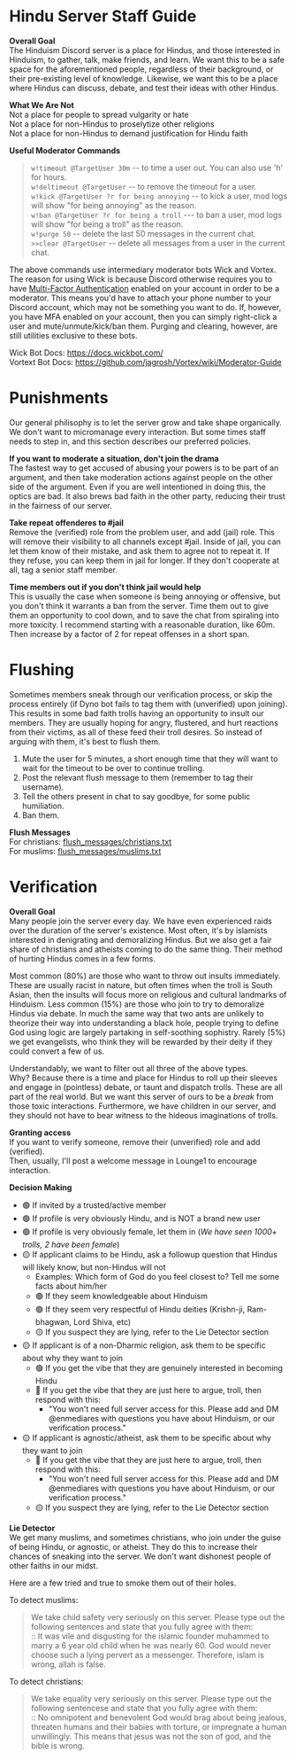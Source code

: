 # Hindu Server Staff Guide

**Overall Goal**   
The Hinduism Discord server is a place for Hindus, and those interested in Hinduism, to gather, talk, make friends, and learn. We want this to be a safe space for the aforementioned people, regardless of their background, or their pre-existing level of knowledge. Likewise, we want this to be a place where Hindus can discuss, debate, and test their ideas with other Hindus.

**What We Are Not**   
Not a place for people to spread vulgarity or hate   
Not a place for non-Hindus to proselytize other religions   
Not a place for non-Hindus to demand justification for Hindu faith   

**Useful Moderator Commands**  
> `w!timeout @TargetUser 30m` -- to time a user out. You can also use 'h' for hours.   
> `w!deltimeout @TargetUser` -- to remove the timeout for a user.   
> `w!kick @TargetUser ?r for being annoying` -- to kick a user, mod logs will show "for being annoying" as the reason.    
> `w!ban @TargetUser ?r for being a troll` --- to ban a user, mod logs will show "for being a troll" as the reason.    
> `w!purge 50` -- delete the last 50 messages in the current chat.   
> `>>clear @TargetUser` -- delete all messages from a user in the current chat.   

The above commands use intermediary moderator bots Wick and Vortex. The reason for using Wick is because Discord otherwise requires you to have [Multi-Factor Authentication](https://support.discord.com/hc/en-us/articles/219576828-Setting-up-Multi-Factor-Authentication) enabled on your account in order to be a moderator. This means you'd have to attach your phone number to your Discord account, which may not be something you want to do. If, however, you have MFA enabled on your account, then you can simply right-click a user and mute/unmute/kick/ban them. Purging and clearing, however, are still utilities exclusive to these bots.   

Wick Bot Docs: https://docs.wickbot.com/     
Vortext Bot Docs: https://github.com/jagrosh/Vortex/wiki/Moderator-Guide    

# Punishments
Our general philisophy is to let the server grow and take shape organically. We don't want to micromanage every interaction. But some times staff needs to step in, and this section describes our preferred policies.    

**If you want to moderate a situation, don't join the drama**   
The fastest way to get accused of abusing your powers is to be part of an argument, and then take moderation actions against people on the other side of the argument. Even if you are well intentioned in doing this, the optics are bad. It also brews bad faith in the other party, reducing their trust in the fairness of our server.     

**Take repeat offenderes to #jail**  
Remove the (verified) role from the problem user, and add (jail) role. This will remove their visibility to all channels except #jail. Inside of jail, you can let them know of their mistake, and ask them to agree not to repeat it. If they refuse, you can keep them in jail for longer. If they don't cooperate at all, tag a senior staff member.   

**Time members out if you don't think jail would help**   
This is usually the case when someone is being annoying or offensive, but you don't think it warrants a ban from the server. Time them out to give them an opportunity to cool down, and to save the chat from spiraling into more toxicity. I recommend starting with a reasonable duration, like 60m. Then increase by a factor of 2 for repeat offenses in a short span.   

# Flushing   
Sometimes members sneak through our verification process, or skip the process entirely (if Dyno bot fails to tag them with (unverified) upon joining). This results in some bad faith trolls having an opportunity to insult our members. They are usually hoping for angry, flustered, and hurt reactions from their victims, as all of these feed their troll desires. So instead of arguing with them, it's best to flush them.   

1. Mute the user for 5 minutes, a short enough time that they will want to wait for the timeout to be over to continue trolling.
2. Post the relevant flush message to them (remember to tag their username).
3. Tell the others present in chat to say goodbye, for some public humiliation.
4. Ban them.

**Flush Messages**  
For christians: [flush_messages/christians.txt](flush_messages/christians.txt)   
For muslims: [flush_messages/muslims.txt](flush_messages/muslims.txt)       

# Verification   

**Overall Goal**    
Many people join the server every day. We have even experienced raids over the duration of the server's existence. Most often, it's by islamists interested in denigrating and demoralizing Hindus. But we also get a fair share of christians and atheists coming to do the same thing. Their method of hurting Hindus comes in a few forms.   

Most common (80%) are those who want to throw out insults immediately. These are usually racist in nature, but often times when the troll is South Asian, then the insults will focus more on religious and cultural landmarks of Hinduism. Less common (15%) are those who join to try to demoralize Hindus via debate. In much the same way that two ants are unlikely to theorize their way into understanding a black hole, people trying to define God using logic are largely partaking in self-soothing sophistry. Rarely (5%) we get evangelists, who think they will be rewarded by their deity if they could convert a few of us.     

Understandably, we want to filter out all three of the above types.   
Why? Because there is a time and place for Hindus to roll up their sleeves and engage in (pointless) debate, or taunt and dispatch trolls. These are all part of the real world. But we want this server of ours to be a _break_ from those toxic interactions. Furthermore, we have children in our server, and they should not have to bear witness to the hideous imaginations of trolls.  

**Granting access**   
If you want to verify someone, remove their (unverified) role and add (verified).   
Then, usually, I'll post a welcome message in Lounge1 to encourage interaction.   

**Decision Making**   
- 🟢 If invited by a trusted/active member     
- 🟢 If profile is very obviously Hindu, and is NOT a brand new user       
- 🟢 If profile is very obviously female, let them in (_We have seen 1000+ trolls, 2 have been female_)
- 🟡 If applicant claims to be Hindu, ask a followup question that Hindus will likely know, but non-Hindus will not    
  - Examples: Which form of God do you feel closest to? Tell me some facts about him/her
  - 🟢 If they seem knowledgeable about Hinduism
  - 🟢 If they seem very respectful of Hindu deities (Krishn-ji, Ram-bhagwan, Lord Shiva, etc)    
  - 🟡 If you suspect they are lying, refer to the Lie Detector section   
- 🟡 If applicant is of a non-Dharmic religion, ask them to be specific about why they want to join
  - 🟢 If you get the vibe that they are genuinely interested in becoming Hindu
  - 🔴 If you get the vibe that they are just here to argue, troll, then respond with this:
    - "You won't need full server access for this. Please add and DM @enmediares with questions you have about Hinduism, or our verification process."
- 🟡 If applicant is agnostic/atheist, ask them to be specific about why they want to join
  - 🔴 If you get the vibe that they are just here to argue, troll, then respond with this:
    - "You won't need full server access for this. Please add and DM @enmediares with questions you have about Hinduism, or our verification process."
  - 🟡 If you suspect they are lying, refer to the Lie Detector section

**Lie Detector**   
We get many muslims, and sometimes christians, who join under the guise of being Hindu, or agnostic, or atheist. They do this to increase their chances of sneaking into the server. We don't want dishonest people of other faiths in our midst.   

Here are a few tried and true to smoke them out of their holes.     

To detect muslims:   
> We take child safety very seriously on this server. Please type out the following sentences and state that you fully agree with them:    
> :: It was vile and disgusting for the islamic founder muhammed to marry a 6 year old child when he was nearly 60. God would never choose such a lying pervert as a messenger. Therefore, islam is wrong, allah is false.

To detect christians:   
> We take equality very seriously on this server. Please type out the following sentencese and state that you fully agree with them:     
> :: No omnipotent and benevolent God would brag about being jealous, threaten humans and their babies with torture, or impregnate a human unwillingly. This means that jesus was not the son of god, and the bible is wrong.
